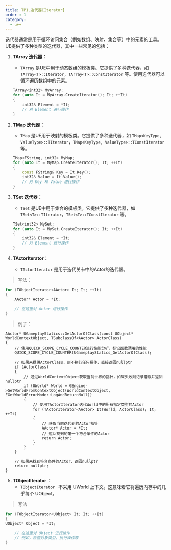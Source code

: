 ```yaml
---
title: TP1.迭代器[Iterator]
order : 1
category:
  - u++
---
```


<ChatMessage avatar="../../assets/emoji/hh.png" :avatarWidth="40">
迭代器通常是用于循环访问集合（例如数组、映射、集合等）中的元素的工具。UE提供了多种类型的迭代器，其中一些常见的包括：
</ChatMessage>

1. **TArray 迭代器：**
    - `TArray` 是UE中用于动态数组的模板类。它提供了多种迭代器，如 `TArray<T>::Iterator`，`TArray<T>::ConstIterator` 等。使用迭代器可以循环遍历数组中的元素。

   ```cpp
   TArray<int32> MyArray;
   for (auto It = MyArray.CreateIterator(); It; ++It)
   {
       int32& Element = *It;
       // 对 Element 进行操作
   }
   ```

2. **TMap 迭代器：**
    - `TMap` 是UE用于映射的模板类。它提供了多种迭代器，如 `TMap<KeyType, ValueType>::TIterator`，`TMap<KeyType, ValueType>::TConstIterator` 等。

   ```cpp
   TMap<FString, int32> MyMap;
   for (auto It = MyMap.CreateIterator(); It; ++It)
   {
       const FString& Key = It.Key();
       int32& Value = It.Value();
       // 对 Key 和 Value 进行操作
   }
   ```

3. **TSet 迭代器：**
    - `TSet` 是UE中用于集合的模板类。它提供了多种迭代器，如 `TSet<T>::TIterator`，`TSet<T>::TConstIterator` 等。

   ```cpp
   TSet<int32> MySet;
   for (auto It = MySet.CreateIterator(); It; ++It)
   {
       int32& Element = *It;
       // 对 Element 进行操作
   }
   ```

4. **TActorIterator：**
    - `TActorIterator` 是用于迭代关卡中的Actor的迭代器。

>写法：

```cpp
for (TObjectIterator<AActor> It; It; ++It)
{
    AActor* Actor = *It;
    
    // 在这里对 Actor 进行操作
}

```

>例子：

```cpp{13}
AActor* UGameplayStatics::GetActorOfClass(const UObject* WorldContextObject, TSubclassOf<AActor> ActorClass)
{
    // 使用QUICK_SCOPE_CYCLE_COUNTER进行性能分析，标记函数调用的性能
    QUICK_SCOPE_CYCLE_COUNTER(UGameplayStatics_GetActorOfClass);

    // 如果未提供ActorClass，则不执行任何操作，直接返回nullptr
    if (ActorClass)
    {
        // 通过WorldContextObject获取当前世界的指针，如果失败则记录错误并返回nullptr
        if (UWorld* World = GEngine->GetWorldFromContextObject(WorldContextObject, EGetWorldErrorMode::LogAndReturnNull))
        {
            // 使用TActorIterator迭代World中的所有指定类型的Actor
            for (TActorIterator<AActor> It(World, ActorClass); It; ++It)
            {
                // 获取当前迭代到的Actor指针
                AActor* Actor = *It;
                // 返回找到的第一个符合条件的Actor
                return Actor;
            }
        }
    }

    // 如果未找到符合条件的Actor，返回nullptr
    return nullptr;
}
 ```
5. **TObjectIterator ：**
    - `TObjectIterator ` 不采用 UWorld 上下文。这意味着它将遍历内存中的几乎每个 UObject。

>写法

```cpp
for (TObjectIterator<UObject> It; It; ++It)
{
UObject* Object = *It;

    // 在这里对 Object 进行操作
    // 例如，检查对象类型，执行操作等
}
```